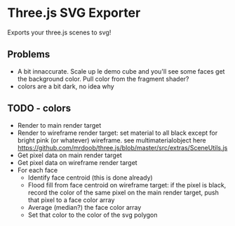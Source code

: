 # Three.js SVG Exporter
Exports your three.js scenes to svg!

## Problems
* A bit innaccurate. Scale up le demo cube and you'll see some faces get the background color. Pull color from the fragment shader?
* colors are a bit dark, no idea why

## TODO - colors
* Render to main render target
* Render to wireframe render target: set material to all black except for bright pink (or whatever) wireframe. see multimaterialobject here https://github.com/mrdoob/three.js/blob/master/src/extras/SceneUtils.js
* Get pixel data on main render target
* Get pixel data on wireframe render target
* For each face
	* Identify face centroid (this is done already)
	* Flood fill from face centroid on wireframe target: if the pixel is black, record the color of the same pixel on the main render target, push that pixel to a face color array
	* Average (median?) the face color array
	* Set that color to the color of the svg polygon

